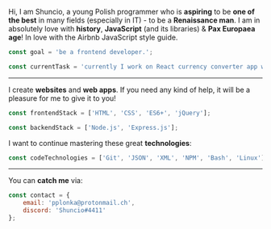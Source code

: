 Hi, I am Shuncio, a young Polish programmer who is **aspiring** to be **one of the best** in many fields (especially in IT) - to be a **Renaissance man**. I am in absolutely love with **history**, **JavaScript** (and its libraries) & **Pax Europaea age**! In love with the Airbnb JavaScript style guide.

```javascript
const goal = 'be a frontend developer.';
```

```javascript
const currentTask = 'currently I work on React currency converter app with usage of an external API';
```


---


I create **websites** and **web apps**. If you need any kind of help, it will be a pleasure for me to give it to you!
```javascript
const frontendStack = ['HTML', 'CSS', 'ES6+', 'jQuery'];
```

```javascript
const backendStack = ['Node.js', 'Express.js'];
```

I want to continue mastering these great **technologies**:
```javascript
const codeTechnologies = ['Git', 'JSON', 'XML', 'NPM', 'Bash', 'Linux'];
```


---



You can **catch me** via:
```javascript
const contact = {
    email: 'pplonka@protonmail.ch',
    discord: 'Shuncio#4411'
};
```
